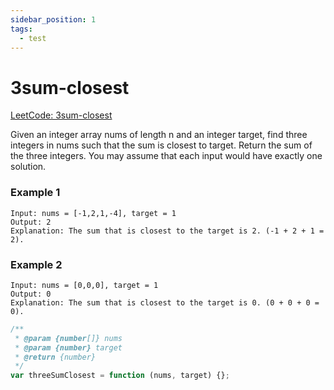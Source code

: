 ```yaml
---
sidebar_position: 1
tags:
  - test
---
```


# 3sum-closest

[LeetCode: 3sum-closest ](https://leetcode.com/problems/3sum-closest)

Given an integer array nums of length n and an integer target, find three integers in nums such that the sum is closest to target.
Return the sum of the three integers.
You may assume that each input would have exactly one solution.

### Example 1

```
Input: nums = [-1,2,1,-4], target = 1
Output: 2
Explanation: The sum that is closest to the target is 2. (-1 + 2 + 1 = 2).

```

### Example 2

```
Input: nums = [0,0,0], target = 1
Output: 0
Explanation: The sum that is closest to the target is 0. (0 + 0 + 0 = 0).
```

```jsx title="3sum-closest"
/**
 * @param {number[]} nums
 * @param {number} target
 * @return {number}
 */
var threeSumClosest = function (nums, target) {};
```
